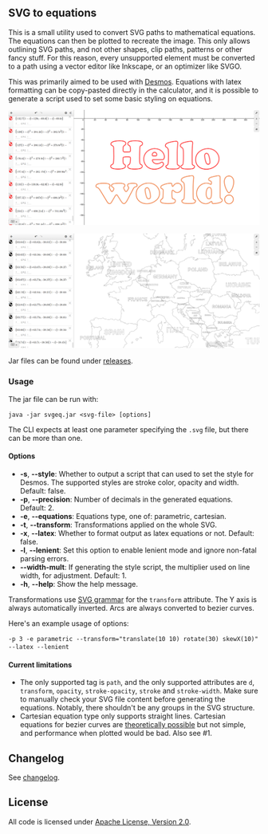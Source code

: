 ## SVG to equations
This is a small utility used to convert SVG paths to mathematical equations.
The equations can then be plotted to recreate the image. This only allows outlining
SVG paths, and not other shapes, clip paths, patterns or other fancy stuff.
For this reason, every unsupported element must be converted to a path using a
vector editor like Inkscape, or an optimizer like SVGO.

This was primarily aimed to be used with [Desmos](https://www.desmos.com/calculator).
Equations with latex formatting can be copy-pasted directly in the calculator, and it
is possible to generate a script used to set some basic styling on equations.

![Desmos preview](example/image.png)

![World map zoom](example/europe.png)

Jar files can be found under [releases](https://github.com/maltaisn/svg-equations/releases).

### Usage
The jar file can be run with:
```text
java -jar svgeq.jar <svg-file> [options]
```
The CLI expects at least one parameter specifying the `.svg` file, but there can be more than one.

#### Options
- **-s**, **--style**: Whether to output a script that can used to set the style for Desmos.
The supported styles are stroke color, opacity and width. Default: false.
- **-p**, **--precision**: Number of decimals in the generated equations. Default: 2.
- **-e**, **--equations**: Equations type, one of: parametric, cartesian.
- **-t**, **--transform**: Transformations applied on the whole SVG.
- **-x**, **--latex**: Whether to format output as latex equations or not. Default: false.
- **-l**, **--lenient**: Set this option to enable lenient mode and ignore non-fatal parsing errors.
- **--width-mult**: If generating the style script, the multiplier used on line width, for adjustment. Default: 1.
- **-h**, **--help**: Show the help message.

Transformations use [SVG grammar](https://developer.mozilla.org/en-US/docs/Web/SVG/Attribute/transform) for 
the `transform` attribute. The Y axis is always automatically inverted. Arcs are always converted to bezier curves.

Here's an example usage of options:
```text
-p 3 -e parametric --transform="translate(10 10) rotate(30) skewX(10)" --latex --lenient
```

#### Current limitations
- The only supported tag is `path`, and the only supported attributes are `d`, `transform`, `opacity`,
`stroke-opacity`, `stroke` and `stroke-width`. Make sure to manually check your SVG file content before
generating the equations. Notably, there shouldn't be any groups in the SVG structure.
- Cartesian equation type only supports straight lines. Cartesian equations
for bezier curves are [theoretically possible](https://math.stackexchange.com/a/438759/515717) but not simple,
and performance when plotted would be bad. Also see #1.

## Changelog
See [changelog](CHANGELOG.md).

## License
All code is licensed under [Apache License, Version 2.0](LICENSE).
